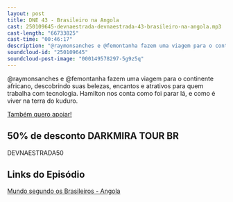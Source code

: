 ```yaml
---
layout: post
title: DNE 43 - Brasileiro na Angola
cast: 250109645-devnaestrada-devnaestrada-43-brasileiro-na-angola.mp3
cast-length: "66733825"
cast-time: "00:46:17"
description: "@raymonsanches e @femontanha fazem uma viagem para o continente africano, descobrindo suas belezas, encantos e atrativos para quem trabalha com tecnologia. Hamilton nos conta como foi parar lá, e como é viver na terra do kuduro."
soundcloud-id: "250109645"
soundcloud-post-image: "000149578297-5g9z5q"
---
```


@raymonsanches e @femontanha fazem uma viagem para o continente africano, descobrindo suas belezas, encantos e atrativos para quem trabalha com tecnologia. Hamilton nos conta como foi parar lá, e como é viver na terra do kuduro.

<a href="http://www.apoia.se/devnaestrada" class="btn">
  Também quero apoiar!
</a>

<h2>50% de desconto DARKMIRA TOUR BR</h2>
DEVNAESTRADA50

<h2>Links do Episódio</h2>

[Mundo segundo os Brasileiros - Angola](https://www.youtube.com/watch?v=lbr5JxXEQvM)
